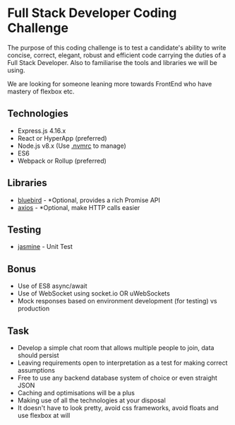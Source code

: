 # Full Stack Developer Coding Challenge

The purpose of this coding challenge is to test a candidate's ability to
write concise, correct, elegant, robust and efficient code carrying the
duties of a Full Stack Developer. Also to familiarise the tools and libraries we will be using.

We are looking for someone leaning more towards FrontEnd who have mastery of flexbox etc.

## Technologies

- Express.js 4.16.x
- React or HyperApp (preferred)
- Node.js v8.x (Use [.nvmrc](https://github.com/creationix/nvm) to manage)
- ES6
- Webpack or Rollup (preferred)

## Libraries

- [bluebird](https://www.npmjs.com/package/bluebird) - *Optional, provides a rich Promise API
- [axios](https://www.npmjs.com/package/axios) - *Optional, make HTTP calls easier

## Testing

- [jasmine](https://www.npmjs.com/package/jasmine) - Unit Test

## Bonus

- Use of ES8 async/await
- Use of WebSocket using socket.io OR uWebSockets
- Mock responses based on environment development (for testing) vs production

## Task

- Develop a simple chat room that allows multiple people to join, data should persist
- Leaving requirements open to interpretation as a test for making correct assumptions
- Free to use any backend database system of choice or even straight JSON
- Caching and optimisations will be a plus
- Making use of all the technologies at your disposal
- It doesn't have to look pretty, avoid css frameworks, avoid floats and use flexbox at will
